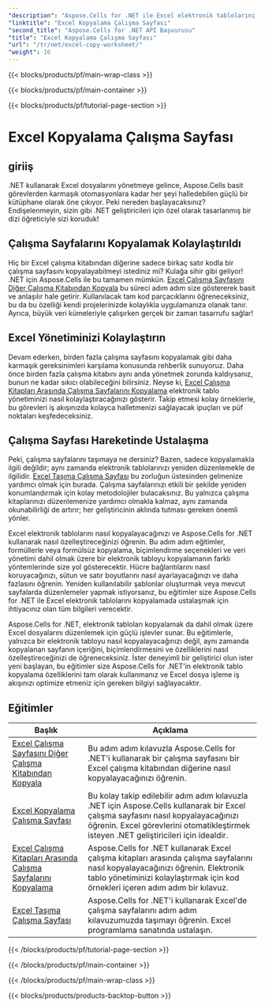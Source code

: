 ```yaml
---
"description": "Aspose.Cells for .NET ile Excel elektronik tablolarını nasıl kopyalayıp özelleştireceğinizi öğrenin. Veri işleme ve biçimlendirme konusunda ustalaşmak için ayrıntılı eğitimler."
"linktitle": "Excel Kopyalama Çalışma Sayfası"
"second_title": "Aspose.Cells for .NET API Başvurusu"
"title": "Excel Kopyalama Çalışma Sayfası"
"url": "/tr/net/excel-copy-worksheet/"
"weight": 16
---
```


{{< blocks/products/pf/main-wrap-class >}}

{{< blocks/products/pf/main-container >}}

{{< blocks/products/pf/tutorial-page-section >}}

# Excel Kopyalama Çalışma Sayfası

## giriiş

.NET kullanarak Excel dosyalarını yönetmeye gelince, Aspose.Cells basit görevlerden karmaşık otomasyonlara kadar her şeyi halledebilen güçlü bir kütüphane olarak öne çıkıyor. Peki nereden başlayacaksınız? Endişelenmeyin, sizin gibi .NET geliştiricileri için özel olarak tasarlanmış bir dizi öğreticiyle sizi koruduk!

## Çalışma Sayfalarını Kopyalamak Kolaylaştırıldı

Hiç bir Excel çalışma kitabından diğerine sadece birkaç satır kodla bir çalışma sayfasını kopyalayabilmeyi istediniz mi? Kulağa sihir gibi geliyor! .NET için Aspose.Cells ile bu tamamen mümkün. [Excel Çalışma Sayfasını Diğer Çalışma Kitabından Kopyala](./excel-copy-worksheet-from-other-workbook/) bu süreci adım adım size göstererek basit ve anlaşılır hale getirir. Kullanılacak tam kod parçacıklarını öğreneceksiniz, bu da bu özelliği kendi projelerinizde kolaylıkla uygulamanıza olanak tanır. Ayrıca, büyük veri kümeleriyle çalışırken gerçek bir zaman tasarrufu sağlar!

## Excel Yönetiminizi Kolaylaştırın

Devam ederken, birden fazla çalışma sayfasını kopyalamak gibi daha karmaşık gereksinimleri karşılama konusunda rehberlik sunuyoruz. Daha önce birden fazla çalışma kitabını aynı anda yönetmek zorunda kaldıysanız, bunun ne kadar sıkıcı olabileceğini bilirsiniz. Neyse ki, [Excel Çalışma Kitapları Arasında Çalışma Sayfalarını Kopyalama](./excel-copy-worksheets-between-workbooks/) elektronik tablo yönetiminizi nasıl kolaylaştıracağınızı gösterir. Takip etmesi kolay örneklerle, bu görevleri iş akışınızda kolayca halletmenizi sağlayacak ipuçları ve püf noktaları keşfedeceksiniz.

## Çalışma Sayfası Hareketinde Ustalaşma

Peki, çalışma sayfalarını taşımaya ne dersiniz? Bazen, sadece kopyalamakla ilgili değildir; aynı zamanda elektronik tablolarınızı yeniden düzenlemekle de ilgilidir. [Excel Taşıma Çalışma Sayfası](./excel-move-worksheet/) bu zorluğun üstesinden gelmenize yardımcı olmak için burada. Çalışma sayfalarınızı etkili bir şekilde yeniden konumlandırmak için kolay metodolojiler bulacaksınız. Bu yalnızca çalışma kitaplarınızı düzenlemenize yardımcı olmakla kalmaz, aynı zamanda okunabilirliği de artırır; her geliştiricinin aklında tutması gereken önemli yönler.

Excel elektronik tablolarını nasıl kopyalayacağınızı ve Aspose.Cells for .NET kullanarak nasıl özelleştireceğinizi öğrenin. Bu adım adım eğitimler, formüllerle veya formülsüz kopyalama, biçimlendirme seçenekleri ve veri yönetimi dahil olmak üzere bir elektronik tabloyu kopyalamanın farklı yöntemlerinde size yol gösterecektir. Hücre bağlantılarını nasıl koruyacağınızı, sütun ve satır boyutlarını nasıl ayarlayacağınızı ve daha fazlasını öğrenin. Yeniden kullanılabilir şablonlar oluşturmak veya mevcut sayfalarda düzenlemeler yapmak istiyorsanız, bu eğitimler size Aspose.Cells for .NET ile Excel elektronik tablolarını kopyalamada ustalaşmak için ihtiyacınız olan tüm bilgileri verecektir.

Aspose.Cells for .NET, elektronik tabloları kopyalamak da dahil olmak üzere Excel dosyalarını düzenlemek için güçlü işlevler sunar. Bu eğitimlerle, yalnızca bir elektronik tabloyu nasıl kopyalayacağınızı değil, aynı zamanda kopyalanan sayfanın içeriğini, biçimlendirmesini ve özelliklerini nasıl özelleştireceğinizi de öğreneceksiniz. İster deneyimli bir geliştirici olun ister yeni başlayan, bu eğitimler size Aspose.Cells for .NET'in elektronik tablo kopyalama özelliklerini tam olarak kullanmanız ve Excel dosya işleme iş akışınızı optimize etmeniz için gereken bilgiyi sağlayacaktır.

## Eğitimler 
| Başlık | Açıklama |
| --- | --- |
| [Excel Çalışma Sayfasını Diğer Çalışma Kitabından Kopyala](./excel-copy-worksheet-from-other-workbook/) | Bu adım adım kılavuzla Aspose.Cells for .NET'i kullanarak bir çalışma sayfasını bir Excel çalışma kitabından diğerine nasıl kopyalayacağınızı öğrenin. |  
| [Excel Kopyalama Çalışma Sayfası](./excel-copy-worksheet/) | Bu kolay takip edilebilir adım adım kılavuzla .NET için Aspose.Cells kullanarak bir Excel çalışma sayfasını nasıl kopyalayacağınızı öğrenin. Excel görevlerini otomatikleştirmek isteyen .NET geliştiricileri için idealdir. |  
| [Excel Çalışma Kitapları Arasında Çalışma Sayfalarını Kopyalama](./excel-copy-worksheets-between-workbooks/) | Aspose.Cells for .NET kullanarak Excel çalışma kitapları arasında çalışma sayfalarını nasıl kopyalayacağınızı öğrenin. Elektronik tablo yönetiminizi kolaylaştırmak için kod örnekleri içeren adım adım bir kılavuz. |  
| [Excel Taşıma Çalışma Sayfası](./excel-move-worksheet/) | Aspose.Cells for .NET'i kullanarak Excel'de çalışma sayfalarını adım adım kılavuzumuzda taşımayı öğrenin. Excel programlama sanatında ustalaşın. |  

{{< /blocks/products/pf/tutorial-page-section >}}

{{< /blocks/products/pf/main-container >}}

{{< /blocks/products/pf/main-wrap-class >}}

{{< blocks/products/products-backtop-button >}}